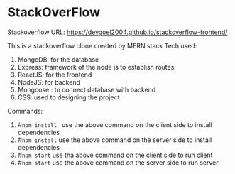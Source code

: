 # StackOverFlow
Stackoverflow URL:
https://devgoel2004.github.io/stackoverflow-frontend/

This is a stackoverflow clone created by MERN stack
Tech used:

1. MongoDB: for the database
2. Express: framework of the node js to establish routes
3. ReactJS: for the frontend
4. NodeJS: for backend
5. Mongoose : to connect database with backend
6. CSS: used to designing the project

Commands:

1. #`npm install `
   use the above command on the client side to install dependencies
2. #`npm install`
   use the above command on the server side to install dependencies
3. #`npm start`
   use tha above command on the client side to run client
4. #`npm start`
   use the above command on the server side to run server
